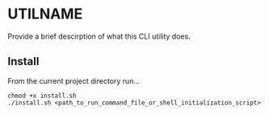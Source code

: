 # UTILNAME

Provide a brief descirption of what this CLI utility does.


## Install

From the current project directory run...

```
chmod +x install.sh
./install.sh <path_to_run_command_file_or_shell_initialization_script>
```

